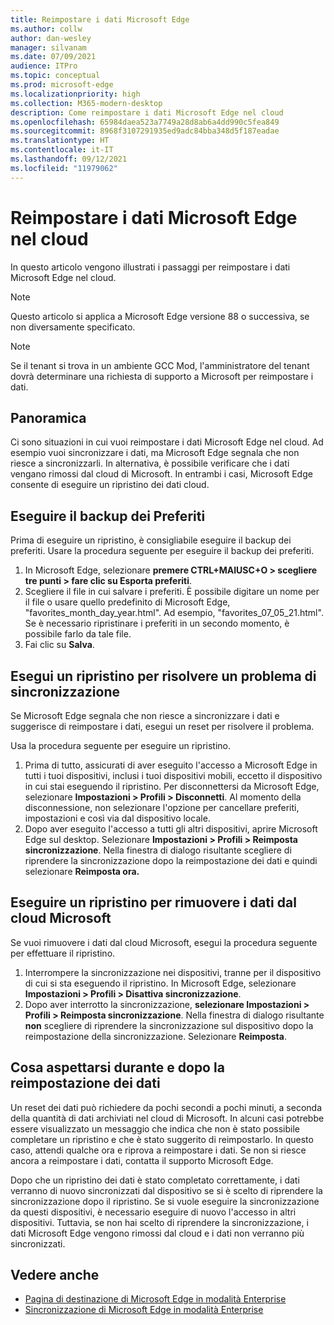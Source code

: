 ```yaml
---
title: Reimpostare i dati Microsoft Edge
ms.author: collw
author: dan-wesley
manager: silvanam
ms.date: 07/09/2021
audience: ITPro
ms.topic: conceptual
ms.prod: microsoft-edge
ms.localizationpriority: high
ms.collection: M365-modern-desktop
description: Come reimpostare i dati Microsoft Edge nel cloud
ms.openlocfilehash: 65984daea523a7749a28d8ab6a4dd990c5fea849
ms.sourcegitcommit: 8968f3107291935ed9adc84bba348d5f187eadae
ms.translationtype: HT
ms.contentlocale: it-IT
ms.lasthandoff: 09/12/2021
ms.locfileid: "11979062"
---
```

# <a name="reset-microsoft-edge-data-in-the-cloud"></a>Reimpostare i dati Microsoft Edge nel cloud

In questo articolo vengono illustrati i passaggi per reimpostare i dati Microsoft Edge nel cloud.

> [!NOTE]
> Questo articolo si applica a Microsoft Edge versione 88 o successiva, se non diversamente specificato.

> [!NOTE]
> Se il tenant si trova in un ambiente GCC Mod, l'amministratore del tenant dovrà determinare una richiesta di supporto a Microsoft per reimpostare i dati.

## <a name="overview"></a>Panoramica

Ci sono situazioni in cui vuoi reimpostare i dati Microsoft Edge nel cloud. Ad esempio vuoi sincronizzare i dati, ma Microsoft Edge segnala che non riesce a sincronizzarli. In alternativa, è possibile verificare che i dati vengano rimossi dal cloud di Microsoft. In entrambi i casi, Microsoft Edge consente di eseguire un ripristino dei dati cloud.

## <a name="back-up-your-favorites"></a>Eseguire il backup dei Preferiti

Prima di eseguire un ripristino, è consigliabile eseguire il backup dei preferiti. Usare la procedura seguente per eseguire il backup dei preferiti.

1. In Microsoft Edge, selezionare **premere CTRL+MAIUSC+O > scegliere tre punti > fare clic su Esporta preferiti**.
2. Scegliere il file in cui salvare i preferiti. È possibile digitare un nome per il file o usare quello predefinito di Microsoft Edge, "favorites_month_day_year.html". Ad esempio, "favorites_07_05_21.html". Se è necessario ripristinare i preferiti in un secondo momento, è possibile farlo da tale file.
3. Fai clic su **Salva**.

## <a name="perform-a-reset-to-fix-a-synchronization-problem"></a>Esegui un ripristino per risolvere un problema di sincronizzazione

Se Microsoft Edge segnala che non riesce a sincronizzare i dati e suggerisce di reimpostare i dati, esegui un reset per risolvere il problema.

Usa la procedura seguente per eseguire un ripristino.

1. Prima di tutto, assicurati di aver eseguito l'accesso a Microsoft Edge in tutti i tuoi dispositivi, inclusi i tuoi dispositivi mobili, eccetto il dispositivo in cui stai eseguendo il ripristino. Per disconnettersi da Microsoft Edge, selezionare **Impostazioni > Profili > Disconnetti**. Al momento della disconnessione, non selezionare l'opzione per cancellare preferiti, impostazioni e così via dal dispositivo locale.
2. Dopo aver eseguito l'accesso a tutti gli altri dispositivi, aprire Microsoft Edge sul desktop. Selezionare **Impostazioni > Profili > Reimposta sincronizzazione**. Nella finestra di dialogo risultante scegliere di riprendere la sincronizzazione dopo la reimpostazione dei dati e quindi selezionare **Reimposta ora.**

## <a name="perform-a-reset-to-remove-your-data-from-microsofts-cloud"></a>Eseguire un ripristino per rimuovere i dati dal cloud Microsoft

Se vuoi rimuovere i dati dal cloud Microsoft, esegui la procedura seguente per effettuare il ripristino.

1. Interrompere la sincronizzazione nei dispositivi, tranne per il dispositivo di cui si sta eseguendo il ripristino.  In Microsoft Edge, selezionare **Impostazioni > Profili > Disattiva sincronizzazione**.  
2. Dopo aver interrotto la sincronizzazione, **selezionare Impostazioni > Profili > Reimposta sincronizzazione**. Nella finestra di dialogo risultante **non** scegliere di riprendere la sincronizzazione sul dispositivo dopo la reimpostazione della sincronizzazione. Selezionare **Reimposta**.

## <a name="what-to-expect-during-and-after-a-data-reset"></a>Cosa aspettarsi durante e dopo la reimpostazione dei dati

Un reset dei dati può richiedere da pochi secondi a pochi minuti, a seconda della quantità di dati archiviati nel cloud di Microsoft. In alcuni casi potrebbe essere visualizzato un messaggio che indica che non è stato possibile completare un ripristino e che è stato suggerito di reimpostarlo. In questo caso, attendi qualche ora e riprova a reimpostare i dati. Se non si riesce ancora a reimpostare i dati, contatta il supporto Microsoft Edge.

Dopo che un ripristino dei dati è stato completato correttamente, i dati verranno di nuovo sincronizzati dal dispositivo se si è scelto di riprendere la sincronizzazione dopo il ripristino. Se si vuole eseguire la sincronizzazione da questi dispositivi, è necessario eseguire di nuovo l'accesso in altri dispositivi. Tuttavia, se non hai scelto di riprendere la sincronizzazione, i dati Microsoft Edge vengono rimossi dal cloud e i dati non verranno più sincronizzati.

## <a name="see-also"></a>Vedere anche

- [Pagina di destinazione di Microsoft Edge in modalità Enterprise](https://aka.ms/EdgeEnterprise)
- [Sincronizzazione di Microsoft Edge in modalità Enterprise](microsoft-edge-enterprise-sync.md)

